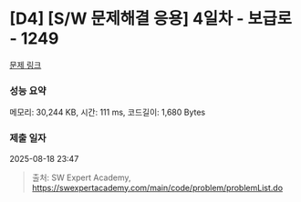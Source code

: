 # [D4] [S/W 문제해결 응용] 4일차 - 보급로 - 1249 

[문제 링크](https://swexpertacademy.com/main/code/problem/problemDetail.do?contestProbId=AV15QRX6APsCFAYD) 

### 성능 요약

메모리: 30,244 KB, 시간: 111 ms, 코드길이: 1,680 Bytes

### 제출 일자

2025-08-18 23:47



> 출처: SW Expert Academy, https://swexpertacademy.com/main/code/problem/problemList.do
